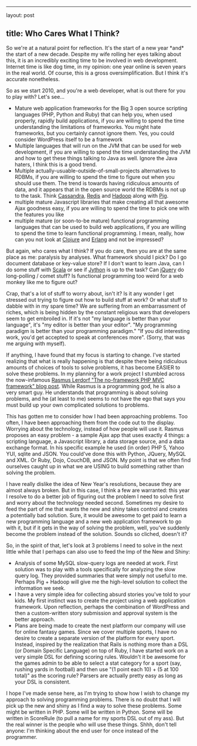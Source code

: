 <hr />

<p>layout: post</p>

<h2>title: Who Cares What I Think?</h2>

<p>So we're at a natural point for reflection.  It's the start of a new year *and* the start of a new decade.  Despite my wife rolling her eyes talking about this, it is an incredibly exciting time to be involved in web development.  Internet time is like dog time, in my opinion: one year online is seven years in the real world.  Of course, this is a gross oversimplification.  But I think it's accurate nonetheless.
</p>

<p>
So as we start 2010, and you're a web developer, what is out there for you to play with?  Let's see...
<ul>
<li>Mature web application frameworks for the Big 3 open source scripting languages (PHP, Python and Ruby) that can help you, when used properly, rapidly build applications, if you are willing to spend the time understanding the limitations of frameworks.  You might hate frameworks, but you certainly cannot ignore them.  Yes, you could consider WordPress itself to be a framework</li>
<li>Multiple languages that will run on the JVM that can be used for web development, if you are willing to spend the time understanding the JVM and how to get these things talking to Java as well.  Ignore the Java haters, I think this is a good trend.</li>
<li>Multiple actually-usuable-outside-of-small-projects alternatives to RDBMs, if you are willing to spend the time to figure out when you should use them.  The trend is towards having ridiculous amounts of data, and it appears that in the open source world the RDBMs is not up to the task.  Think <a href="http://incubator.apache.org/cassandra/">Cassandra</a>, <a href="http://code.google.com/p/redis/">Redis</a> and <a href="http://hadoop.apache.org/">Hadoop</a> along with <a href="http://hadoop.apache.org/pig/">Pig</a>.</li>
<li>multiple mature Javascript libraries that make creating all that awesome Ajax goodness easy, if you are willing to spend the time to pick one with the features you like</li>
<li>multiple mature (or soon-to-be mature) functional programming languages that can be used to build web applications, if you are willing to spend the time to learn functional programming.  I mean, really, how can you not look at <a href="http://clojure.org/">Clojure</a> and <a href="http://ftp.sunet.se/pub/lang/erlang/index.html">Erlang</a> and not be impressed?</li>
</ul></p>

<p>
But again, who cares what I think?  If you do care, then you are at the same place as me:  paralysis by analyses.  What framework should I pick?  Do I go document database or key-value store?  If I don't want to learn Java, can I do some stuff with <a href="http://www.scala-lang.org/">Scala</a> or see if <a href="http://www.jython.org/">Jython</a> is up to the task?  Can <a href="http://www.jquery.org">jQuery</a> do long-polling / comet stuff?  Is functional programming too weird for a web monkey like me to figure out?
</p>

<p>
Crap, that's a lot of stuff to worry about, isn't it?  Is it any wonder I get stressed out trying to figure out how to build stuff at work?  Or what stuff to dabble with in my spare time?  We are suffering from an embarrassment of riches, which is being hidden by the constant religious wars that developers seem to get embroiled in.  If it's not "my language is better than your language", it's "my editor is better than your editor".  "My programming paradigm is better than your programming paradigm."  "If you did interesting work, you'd get accepted to speak at conferences more".  (Sorry, that was me arguing with myself).
</p>

<p>
If anything, I have found that my focus is starting to change.  I've started realizing that what is really happening is that despite there being ridiculous amounts of choices of tools to solve problems, it has become EASIER to solve these problems.  In my planning for a work project I stumbled across the now-infamous <a href="http://toys.lerdorf.com/archives/38-The-no-framework-PHP-MVC-framework.html">Rasmus Lerdorf "The no-framework PHP MVC framework" blog post</a>.  While Rasmus is a programming god, he is also a very smart guy.  He understands that programming is about solving problems, and he (at least to me) seems to not have the ego that says you must build up your own complicated solutions to problems.
</p>

<p>
This has gotten me to consider how I had been approaching problems.  Too often, I have been approaching them from the code out to the display.  Worrying about the technology, instead of how people will use it.  Rasmus proposes an easy problem - a sample Ajax app that uses exactly 4 things: a scripting language, a Javascript library, a data storage source, and a data exchange format.  In his specific example he used (in order) PHP 5, Yahoo YUI,  sqlite and JSON.  You could've done this with Python, JQuery, MySQL and XML.  Or Ruby, Dojo, CouchDB, and JSON.  My point is that we often find ourselves caught up in what we are USING to build something rather than solving the problem.
</p>

<p>I have really dislike the idea of New Year's resolutions, because they are almost always broken.  But in this case, I think a few are warranted:  this year I resolve to do a better job of figuring out the problem I need to solve first and worry about the technology needed second.  Sometimes my desire to feed the part of me that wants the new and shiny takes control and creates a potentially bad solution.  Sure, it would be awesome to get paid to learn a new programming language and a new web application framework to go with it, but if it gets in the way of solving the problem, well, you've suddenly become the problem instead of the solution.  Sounds so cliched, doesn't it?
</p>

<p>
So, in the spirit of that, let's look at 3 problems I need to solve in the next little while that I perhaps can also use to feed the Imp of the New and Shiny:
<ul>
<li>Analysis of some MySQL slow-query logs are needed at work.  First solution was to play with a tools specifically for analyzing the slow query log.  They provided summaries that were simply not useful to me. Perhaps Pig + Hadoop will give me the high-level solution to collect the information we seek.</li>
<li>I have a very simple idea for collecting absurd stories you've told to your kids.  My first instinct was to create the project using a web application framework.  Upon reflection, perhaps the combination of WordPress and then a custom-written story submission and approval system is the better approach.</li>
<li>Plans are being made to create the next platform our company will use for online fantasy games.  Since we cover multiple sports, I have no desire to create a separate version of the platform for every sport.  Instead, inspired by the realization that Rails is nothing more than a DSL (or Domain Specific Language) on top of Ruby, I have started work on a very simple DSL for defining scoring rules.  Wouldn't it be awesome for the games admin to be able to select a stat category for a sport (say, rushing yards in football) and then use "(1 point each 10) + (5 at 100 total)" as the scoring rule?  Parsers are actually pretty easy as long as your DSL is consistent.</li>
</ul>
</p>

<p>
I hope I've made sense here, as I'm trying to show how I wish to change my approach to solving programming problems.  There is no doubt that I will pick up the new and shiny as I find a way to solve these problems.  Some might be written in PHP.  Some will be written in Python.  Some will be written in ScoreRule (to pull a name for my sports DSL out of my ass).  But the real winner is the people who will use these things.  Shhh, don't tell anyone:  I'm thinking about the end user for once instead of the programmer.
</p>
